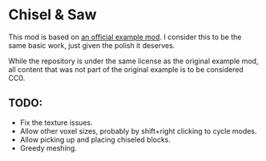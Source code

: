 
Chisel & Saw
========================================================================================================================

This mod is based on [an official example mod](https://github.com/anegostudios/vschiselmodsample). I consider this to be
the same basic work, just given the polish it deserves.

While the repository is under the same license as the original example mod, all content that was not part of the original
example is to be considered CC0.


TODO:
-------------------------------------------------------------------------------------------------------------------------

* Fix the texture issues.
* Allow other voxel sizes, probably by shift+right clicking to cycle modes.
* Allow picking up and placing chiseled blocks.
* Greedy meshing.

